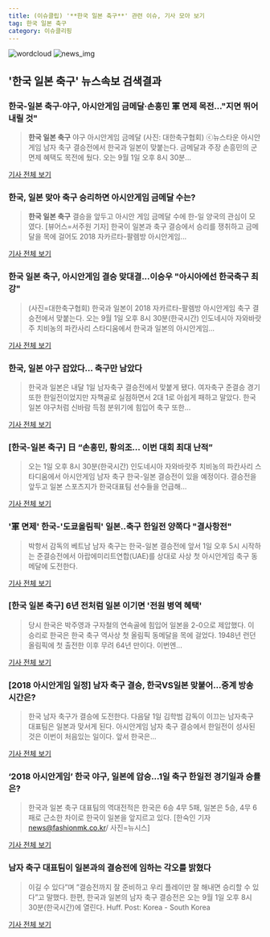 ```yaml
---
title: (이슈클립) '**한국 일본 축구**' 관련 이슈, 기사 모아 보기
tag: 한국 일본 축구
category: 이슈클리핑
---
```

![wordcloud](https://s3.ap-northeast-2.amazonaws.com/lyrics101-wordcloud/2018-08-31-1535654444.png)
![news_img](https://user-images.githubusercontent.com/42597476/44507050-1206f400-a6e4-11e8-8d98-7ffbfebb353f.png)
## **'**한국 일본 축구**'** 뉴스속보 검색결과
### 한국-일본 축구·야구, 아시안게임 금메달·손흥민 軍 면제 목전…"지면 뛰어내릴 것"

>**한국 일본 축구** 야구 아시안게임 금메달 (사진: 대한축구협회) ⓒ뉴스타운 아시안게임 남자 축구 결승전에서 한국과 일본이 맞붙는다. 금메달과 주장 손흥민의 군 면제 혜택도 목전에 뒀다. 오는 9월 1일 오후 8시 30분...

<a href="http://www.newstown.co.kr/news/articleView.html?idxno=338687" target="_blank">기사 전체 보기</a>

### 한국, 일본 맞아 축구 승리하면 아시안게임 금메달 수는?

>**한국 일본 축구** 결승을 앞두고 아시안 게임 금메달 수에 한-일 양국의 관심이 모였다. [뷰어스=서주원 기자] 한국이 일본과 축구 결승에서 승리를 쟁취하고 금메달을 목에 걸어도 2018 자카르타-팔렘방 아시안게임...

<a href="http://viewers.heraldcorp.com/news/articleView.html?idxno=18976" target="_blank">기사 전체 보기</a>

### **한국 일본 축구**, 아시안게임 결승 맞대결...이승우 "아시아에선 한국축구 최강"

>(사진=대한축구협회) 한국과 일본이 2018 자카르타-팔렘방 아시안게임 축구 결승전에서 맞붙는다. 오는 9월 1일 오후 8시 30분(한국시간) 인도네시아 자와바랏주 치비농의 파칸사리 스타디움에서 한국과 일본의 아시안게임...

<a href="http://www.anewsa.com/detail.php?number=1364009&thread=06r02" target="_blank">기사 전체 보기</a>

### 한국, 일본 야구 잡았다… 축구만 남았다

>한국과 일본은 내달 1일 남자축구 결승전에서 맞붙게 됐다. 여자축구 준결승 경기 또한 한일전이었지만 자책골로 실점하면서 2대 1로 아쉽게 패하고 말았다. 한국 일본 야구처럼 신바람 득점 분위기에 힘입어 축구 또한...

<a href="http://www.greened.kr/news/articleView.html?idxno=73670" target="_blank">기사 전체 보기</a>

### [한국-일본 축구] 日 “손흥민, 황의조... 이번 대회 최대 난적”

>오는 1일 오후 8시 30분(한국시간) 인도네시아 자와바랏주 치비농의 파칸사리 스타디움에서 아시안게임 남자 축구 한국-일본 결승전이 있을 예정이다. 결승전을 앞두고 일본 스포츠지가 한국대표팀 선수들을 언급해...

<a href="http://www.kookje.co.kr/news2011/asp/newsbody.asp?code=0600&key=20180831.99099014513" target="_blank">기사 전체 보기</a>

### '軍 면제' 한국-'도쿄올림픽' 일본..축구 한일전 양쪽다 "결사항전"

>박항서 감독의 베트남 남자 축구는 한국-일본 결승전에 앞서 1일 오후 5시 시작하는 준결승전에서 아랍에미리트연합(UAE)를 상대로 사상 첫 아시안게임 축구 동메달에 도전한다.

<a href="http://www.4th.kr/news/articleView.html?idxno=5689" target="_blank">기사 전체 보기</a>

### [**한국 일본 축구**] 6년 전처럼 일본 이기면 '전원 병역 혜택'

>당시 한국은 박주영과 구자철의 연속골에 힘입어 일본을 2-0으로 제압했다. 이 승리로 한국은 한국 축구 역사상 첫 올림픽 동메달을 목에 걸었다. 1948년 런던올림픽에 첫 출전한 이후 무려 64년 만이다. 이번엔...

<a href="http://news.tf.co.kr/read/soccer/1731984.htm" target="_blank">기사 전체 보기</a>

### [2018 아시안게임 일정] 남자 축구 결승, 한국VS일본 맞붙어…중계 방송 시간은?

>한국 남자 축구가 결승에 도전한다.   다음달 1일 김학범 감독이 이끄는 남자축구 대표팀은 일본과 맞서게 된다.   아시안게임 남자 축구 결승에서 한일전이 성사된 것은 이번이 처음있는 일이다.   앞서 한국은...

<a href="http://www.topstarnews.net/news/articleView.html?idxno=474116" target="_blank">기사 전체 보기</a>

### ‘2018 아시안게임’ 한국 야구, 일본에 압승…1일 축구 한일전 경기일과 승률은?

>한국과 일본 축구 대표팀의 역대전적은 한국은 6승 4무 5패, 일본은 5승, 4무 6패로 근소한 차이로 한국이 일본을 앞지르고 있다. [한숙인 기자 news@fashionmk.co.kr/ 사진=뉴시스]

<a href="http://chicnews.mk.co.kr/article.php?aid=1535638618209199018" target="_blank">기사 전체 보기</a>

### 남자 축구 대표팀이 일본과의 결승전에 임하는 각오를 밝혔다

>이길 수 있다”며 ”결승전까지 잘 준비하고 우리 플레이만 잘 해내면 승리할 수 있다”고 말했다. 한편, 한국과 일본의 남자 축구 결승전은 오는 9월 1일 오후 8시 30분(한국시간)에 열린다.   Huff. Post: Korea - South Korea

<a href="https://www.huffingtonpost.kr/entry/soccer_kr_5b87cef0e4b0cf7b003287c1?utm_id=naver" target="_blank">기사 전체 보기</a>



